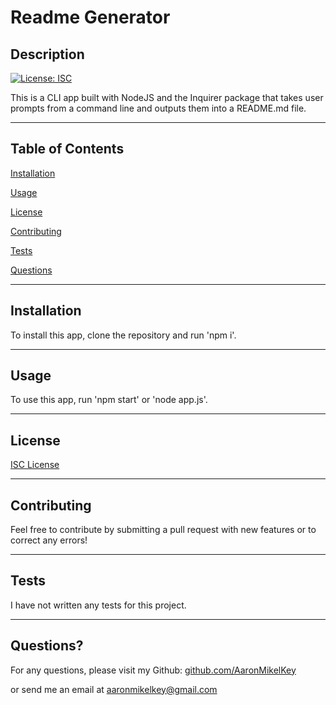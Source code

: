 # Readme Generator

## Description

[![License: ISC](https://img.shields.io/badge/License-ISC-blue.svg)](https://opensource.org/licenses/ISC)

This is a CLI app built with NodeJS and the Inquirer package that takes user prompts from a command line and outputs them into a README.md file.

---

## Table of Contents

[Installation](#Installation)

[Usage](#Usage)

[License](#License)

[Contributing](#Contributing)

[Tests](#Tests)

[Questions](#Questions)

---

## Installation

To install this app, clone the repository and run 'npm i'.

---

## Usage

To use this app, run 'npm start' or 'node app.js'.

---

## License

[ISC License](https://opensource.org/licenses/ISC)

---

## Contributing

Feel free to contribute by submitting a pull request with new features or to correct any errors!

---
## Tests
I have not written any tests for this project.

---

## Questions?

For any questions, please visit my Github: [github.com/AaronMikelKey](https://github.com/AaronMikelKey)

or send me an email at [aaronmikelkey@gmail.com](mailto:aaronmikelkey@gmail.com)
